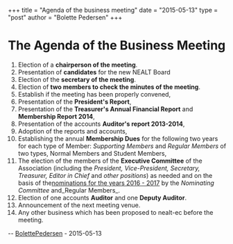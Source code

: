 +++
title = "Agenda of the business meeting"
date = "2015-05-13"
type = "post"
author = "Bolette Pedersen"
+++

# The Agenda of the Business Meeting

1.  Election of a **chairperson of the meeting**.
2.  Presentation of **candidates** for the new NEALT Board
3.  Election of the **secretary of the meeting**.
4.  Election of **two members to check the minutes of the meeting**.
5.  Establish if the meeting has been properly convened,
6.  Presentation of the **President's Report**,
7.  Presentation of the **Treasurer's Annual Financial Report** and **Membership Report 2014**,
8.  Presentation of the accounts **Auditor's report 2013-2014**,
9.  Adoption of the reports and accounts,
10.  Establishing the annual **Membership Dues** for the following two years for each type of Member: _Supporting Members_ and _Regular Members_ of two types, Normal Members and Student Members,
11.  The election of the members of the **Executive Committee** of the Association (including the _President, Vice-President, Secretary, Treasurer, Editor in Chief_ and _other positions_) as needed and on the basis of the[nominations for the years 2016 - 2017](NealtAdminNominationsFor2014to2015.html) by the _Nominating Committee_ and_Regular Members_.
12.  Election of one accounts **Auditor** and one **Deputy Auditor**.
13.  Announcement of the next meeting venue.
14.  Any other business which has been proposed to nealt-ec before the meeting.


\-- [BolettePedersen](https://kitwiki.csc.fi/twiki/bin/edit/Main/BolettePedersen?topicparent=Nealt.NealtAdminAgenda2015;nowysiwyg=1 "BolettePedersen (this topic does not yet exist; you can create it)") - 2015-05-13
